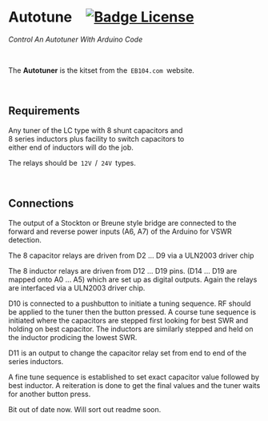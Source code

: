 
# Autotune [![Badge License]][License]

*Control An Autotuner With Arduino Code*

<br>

The **Autotuner** is the kitset from the `EB104.com` website.

<br>

## Requirements

Any tuner of the LC type with 8 shunt capacitors and <br>
8 series inductors plus facility to switch capacitors to <br>
either end of inductors will do the job.

The relays should be `12V` / `24V` types.

<br>

## Connections

The output of a Stockton or Breune style bridge are
connected to the forward and reverse power inputs
(A6, A7) of the Arduino for VSWR detection.

The 8 capacitor relays are driven from D2 ... D9 via
a ULN2003 driver chip

The 8 inductor relays are driven from D12 ... D19 pins.
(D14 ... D19 are mapped onto A0 ... A5) which are set up as digital
outputs. Again the relays are interfaced via a ULN2003
driver chip.

D10 is connected to a pushbutton to initiate a tuning
sequence. RF should be applied to the tuner then the
button pressed. A course tune sequence is initiated
where the capacitors are stepped first looking for
best SWR and holding on best capacitor. The inductors
are similarly stepped and held on the inductor prodicing
the lowest SWR.

D11 is an output to change the capacitor relay set from
end to end of the series inductors.

A fine tune sequence is established to set exact capacitor
value followed by best inductor. A reiteration is done
to get the final values and the tuner waits for another
button press.

Bit out of date now. Will sort out readme soon.


<!----------------------------------------------------------------------------->

[Badge License]: https://img.shields.io/badge/License-GPL_v2-blue.svg

[License]: LICENSE
